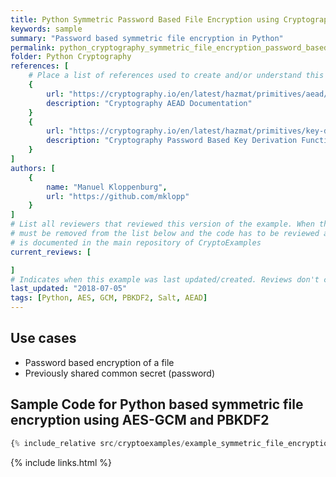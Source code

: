 ```yaml
---
title: Python Symmetric Password Based File Encryption using Cryptography
keywords: sample
summary: "Password based symmetric file encryption in Python"
permalink: python_cryptography_symmetric_file_encryption_password_based.html
folder: Python Cryptography
references: [
    # Place a list of references used to create and/or understand this example.
    {
        url: "https://cryptography.io/en/latest/hazmat/primitives/aead/#cryptography.hazmat.primitives.ciphers.aead.AESGCM",
        description: "Cryptography AEAD Documentation"
    }
    {
        url: "https://cryptography.io/en/latest/hazmat/primitives/key-derivation-functions/#cryptography.hazmat.primitives.kdf.pbkdf2.PBKDF2HMAC",
        description: "Cryptography Password Based Key Derivation Function 2 Documentation"
    }
]
authors: [
    {
        name: "Manuel Kloppenburg",
        url: "https://github.com/mklopp"
    }
]
# List all reviewers that reviewed this version of the example. When the example is updated all old reviews
# must be removed from the list below and the code has to be reviewed again. The complete review process
# is documented in the main repository of CryptoExamples
current_reviews: [

]
# Indicates when this example was last updated/created. Reviews don't change this.
last_updated: "2018-07-05"
tags: [Python, AES, GCM, PBKDF2, Salt, AEAD]
---
```


## Use cases

- Password based encryption of a file
- Previously shared common secret (password)

## Sample Code for Python based symmetric file encryption using AES-GCM and PBKDF2

```python
{% include_relative src/cryptoexamples/example_symmetric_file_encryption_password_based.py %}
```



{% include links.html %}
